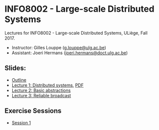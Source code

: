 # INFO8002 - Large-scale Distributed Systems

Lectures for INFO8002 - Large-scale Distributed Systems, ULiège, Fall 2017.

- Instructor: Gilles Louppe ([g.louppe@ulg.ac.be](mailto:g.louppe@ulg.ac.be))
- Assistant: Joeri Hermans ([joeri.hermans@doct.ulg.ac.be](mailto:joeri.hermans@doct.ulg.ac.be))

## Slides:

- [Outline](https://glouppe.github.io/info8002-large-scale-database-systems/?p=outline.md)
- [Lecture 1: Distributed systems](https://glouppe.github.io/info8002-large-scale-database-systems/?p=lecture1.md), [PDF](https://raw.githubusercontent.com/glouppe/info8002-large-scale-database-systems/master/pdf/lec1.pdf)
- [Lecture 2: Basic abstractions](https://glouppe.github.io/info8002-large-scale-database-systems/?p=lecture2.md)
- [Lecture 3: Reliable broadcast](https://glouppe.github.io/info8002-large-scale-database-systems/?p=lecture3.md)

## Exercise Sessions

- [Session 1](https://glouppe.github.io/info8002-large-scale-database-systems/exercises/exercise_session_1.pdf)
